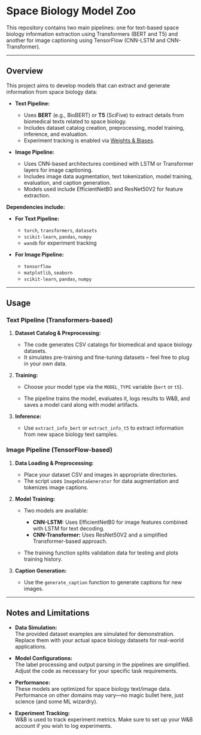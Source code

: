 # Space Biology Model Zoo

This repository contains two main pipelines: one for text-based space biology information extraction using Transformers (BERT and T5) and another for image captioning using TensorFlow (CNN-LSTM and CNN-Transformer).

---

## Overview

This project aims to develop models that can extract and generate information from space biology data:

- **Text Pipeline:**  
  - Uses **BERT** (e.g., BioBERT) or **T5** (SciFive) to extract details from biomedical texts related to space biology.
  - Includes dataset catalog creation, preprocessing, model training, inference, and evaluation.
  - Experiment tracking is enabled via [Weights & Biases](https://wandb.ai/).

- **Image Pipeline:**  
  - Uses CNN-based architectures combined with LSTM or Transformer layers for image captioning.
  - Includes image data augmentation, text tokenization, model training, evaluation, and caption generation.
  - Models used include EfficientNetB0 and ResNet50V2 for feature extraction.


**Dependencies include:**

- **For Text Pipeline:**
  - `torch`, `transformers`, `datasets`
  - `scikit-learn`, `pandas`, `numpy`
  - `wandb` for experiment tracking

- **For Image Pipeline:**
  - `tensorflow`
  - `matplotlib`, `seaborn`
  - `scikit-learn`, `pandas`, `numpy`
  
---

## Usage

### Text Pipeline (Transformers-based)

1. **Dataset Catalog & Preprocessing:**
   - The code generates CSV catalogs for biomedical and space biology datasets.
   - It simulates pre-training and fine-tuning datasets – feel free to plug in your own data.

2. **Training:**
   - Choose your model type via the `MODEL_TYPE` variable (`bert` or `t5`).

   - The pipeline trains the model, evaluates it, logs results to W&B, and saves a model card along with model artifacts.

3. **Inference:**
   - Use `extract_info_bert` or `extract_info_t5` to extract information from new space biology text samples.

### Image Pipeline (TensorFlow-based)

1. **Data Loading & Preprocessing:**
   - Place your dataset CSV and images in appropriate directories.
   - The script uses `ImageDataGenerator` for data augmentation and tokenizes image captions.

2. **Model Training:**
   - Two models are available:
     - **CNN-LSTM:** Uses EfficientNetB0 for image features combined with LSTM for text decoding.
     - **CNN-Transformer:** Uses ResNet50V2 and a simplified Transformer-based approach.

   - The training function splits validation data for testing and plots training history.

3. **Caption Generation:**
   - Use the `generate_caption` function to generate captions for new images.


---

## Notes and Limitations

- **Data Simulation:**  
  The provided dataset examples are simulated for demonstration. Replace them with your actual space biology datasets for real-world applications.

- **Model Configurations:**  
  The label processing and output parsing in the pipelines are simplified. Adjust the code as necessary for your specific task requirements.

- **Performance:**  
  These models are optimized for space biology text/image data. Performance on other domains may vary—no magic bullet here, just science (and some ML wizardry).

- **Experiment Tracking:**  
  W&B is used to track experiment metrics. Make sure to set up your W&B account if you wish to log experiments.


